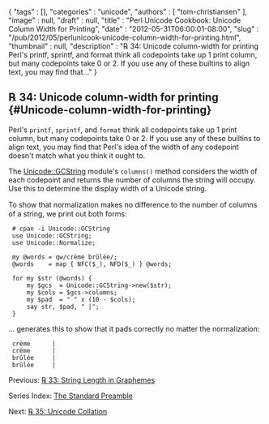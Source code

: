 {
   "tags" : [],
   "categories" : "unicode",
   "authors" : [
      "tom-christiansen"
   ],
   "image" : null,
   "draft" : null,
   "title" : "Perl Unicode Cookbook: Unicode Column Width for Printing",
   "date" : "2012-05-31T06:00:01-08:00",
   "slug" : "/pub/2012/05/perlunicook-unicode-column-width-for-printing.html",
   "thumbnail" : null,
   "description" : "℞ 34: Unicode column-width for printing Perl's printf, sprintf, and format think all codepoints take up 1 print column, but many codepoints take 0 or 2. If you use any of these builtins to align text, you may find that..."
}





℞ 34: Unicode column-width for printing {#Unicode-column-width-for-printing}
---------------------------------------

Perl's `printf`, `sprintf`, and `format` think all codepoints take up 1
print column, but many codepoints take 0 or 2. If you use any of these
builtins to align text, you may find that Perl's idea of the width of
any codepoint doesn't match what you think it ought to.

The
[Unicode::GCString](http://search.cpan.org/perldoc?Unicode::GCString)
module's `columns()` method considers the width of each codepoint and
returns the number of columns the string will occupy. Use this to
determine the display width of a Unicode string.

To show that normalization makes no diﬀerence to the number of columns
of a string, we print out both forms:

     # cpan -i Unicode::GCString
     use Unicode::GCString;
     use Unicode::Normalize;

     my @words = qw/crème brûlée/;
     @words    = map { NFC($_), NFD($_) } @words;

     for my $str (@words) {
         my $gcs  = Unicode::GCString->new($str);
         my $cols = $gcs->columns;
         my $pad  = " " x (10 - $cols);
         say str, $pad, " |";
     }

... generates this to show that it pads correctly no matter the
normalization:

     crème      |
     crème      |
     brûlée     |
     brûlée     |

Previous: [℞ 33: String Length in
Graphemes](/media/_pub_2012_05_perlunicook-unicode-column-width-for-printing/perlunicook-string-length-in-graphemes.html)

Series Index: [The Standard
Preamble](/media/_pub_2012_05_perlunicook-unicode-column-width-for-printing/perlunicook-standard-preamble.html)

Next: [℞ 35: Unicode
Collation](/media/_pub_2012_05_perlunicook-unicode-column-width-for-printing/perlunicook-unicode-collation.html)



